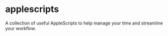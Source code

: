 # applescripts
A collection of useful AppleScripts to help manage your time and streamline your workflow.
